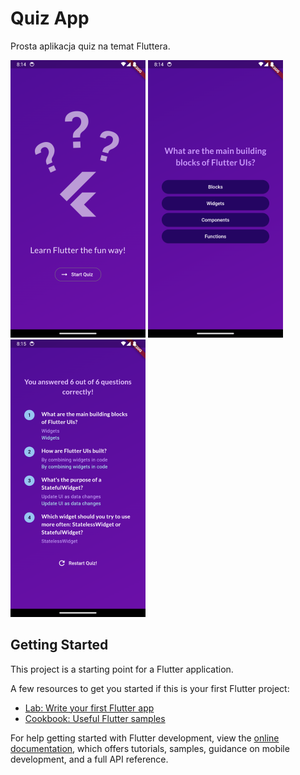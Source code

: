 # Quiz App

Prosta aplikacja quiz na temat Fluttera.

![Screen_1](https://github.com/dejwid03/Quiz_app/blob/main/screenshots/Screenshot_1715026472.png)
![Screen_2](https://github.com/dejwid03/Quiz_app/blob/main/screenshots/Screenshot_1715026475.png)
![Screen_3](https://github.com/dejwid03/Quiz_app/blob/main/screenshots/Screenshot_1715026506.png)

## Getting Started

This project is a starting point for a Flutter application.

A few resources to get you started if this is your first Flutter project:

- [Lab: Write your first Flutter app](https://docs.flutter.dev/get-started/codelab)
- [Cookbook: Useful Flutter samples](https://docs.flutter.dev/cookbook)

For help getting started with Flutter development, view the
[online documentation](https://docs.flutter.dev/), which offers tutorials,
samples, guidance on mobile development, and a full API reference.
